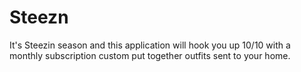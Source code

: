 # Steezn
It's Steezin season and this application will hook you up 10/10 with a monthly subscription custom put together outfits sent to your home.
